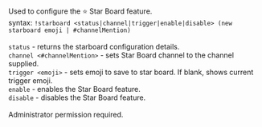 Used to configure the :star: Star Board feature.<br />
syntax: `!starboard <status|channel|trigger|enable|disable> (new starboard emoji | #channelMention)`<br />
<br />
`status` - returns the starboard configuration details.<br />
`channel <#channelMention>` - sets Star Board channel to the channel supplied.<br />
`trigger <emoji>` - sets emoji to save to star board. If blank, shows current trigger emoji.<br />
`enable` - enables the Star Board feature.<br />
`disable` - disables the Star Board feature.<br />
<br />
Administrator permission required.